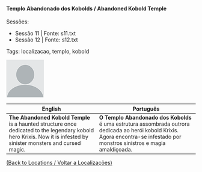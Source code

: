 
#### Templo Abandonado dos Kobolds / Abandoned Kobold Temple

Sessões:  
- Sessão 11 | Fonte: s11.txt  
- Sessão 12 | Fonte: s12.txt  

Tags: localizacao, templo, kobold

![Templo Abandonado dos Kobolds](docs/dm/locations/blank.png)

| English | Português |
|---------|-----------|
| **The Abandoned Kobold Temple** is a haunted structure once dedicated to the legendary kobold hero Krixis. Now it is infested by sinister monsters and cursed magic. | **O Templo Abandonado dos Kobolds** é uma estrutura assombrada outrora dedicada ao herói kobold Krixis. Agora encontra-se infestado por monstros sinistros e magia amaldiçoada. |

[(Back to Locations / Voltar a Localizações)](localizacoes.md)



















